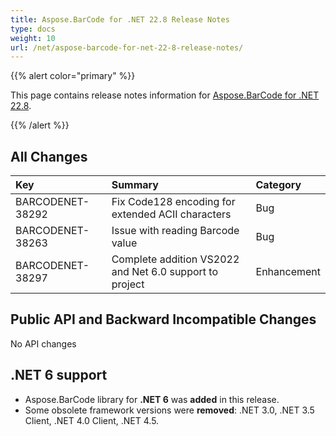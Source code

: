 ```yaml
---
title: Aspose.BarCode for .NET 22.8 Release Notes
type: docs
weight: 10
url: /net/aspose-barcode-for-net-22-8-release-notes/
---
```


{{% alert color="primary" %}} 

This page contains release notes information for [Aspose.BarCode for .NET 22.8](https://downloads.aspose.com/barcode/net/new-releases/aspose.barcode-for-.net-22.8/).

{{% /alert %}} 
## **All Changes**

|**Key**|**Summary**|**Category**|
| :- | :- | :- |
|BARCODENET-38292|Fix Code128 encoding for extended ACII characters|Bug|
|BARCODENET-38263|Issue with reading Barcode value|Bug|
|BARCODENET-38297|Complete addition VS2022 and Net 6.0 support to project|Enhancement|

## **Public API and Backward Incompatible Changes**

No API changes 

## **.NET 6 support**

- Aspose.BarCode library for **.NET 6** was **added** in this release.
- Some obsolete framework versions were **removed**: .NET 3.0, .NET 3.5 Client, .NET 4.0 Client, .NET 4.5.